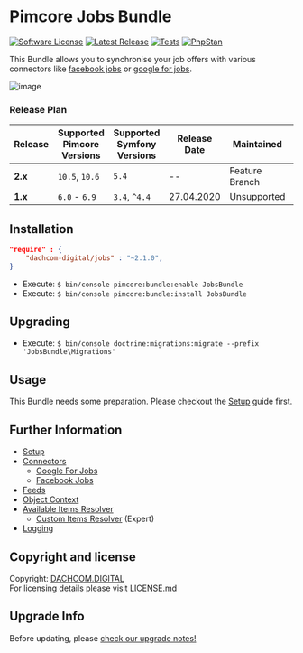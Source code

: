 # Pimcore Jobs Bundle
[![Software License](https://img.shields.io/badge/license-GPLv3-brightgreen.svg?style=flat-square)](LICENSE.md)
[![Latest Release](https://img.shields.io/packagist/v/dachcom-digital/jobs.svg?style=flat-square)](https://packagist.org/packages/dachcom-digital/jobs)
[![Tests](https://img.shields.io/github/actions/workflow/status/dachcom-digital/pimcore-jobs/.github/workflows/codeception.yml?branch=master&style=flat-square&logo=github&label=codeception)](https://github.com/dachcom-digital/pimcore-jobs/actions?query=workflow%3ACodeception+branch%3Amaster)
[![PhpStan](https://img.shields.io/github/actions/workflow/status/dachcom-digital/pimcore-jobs/.github/workflows/php-stan.yml?branch=master&style=flat-square&logo=github&label=phpstan%20level%204)](https://github.com/dachcom-digital/pimcore-jobs/actions?query=workflow%3A"PHP+Stan"+branch%3Amaster)

This Bundle allows you to synchronise your job offers with various connectors like [facebook jobs](https://developers.facebook.com/docs/pages/jobs-xml) or [google for jobs](https://developers.google.com/search/docs/data-types/job-posting).

![image](https://user-images.githubusercontent.com/700119/79226665-0a6b0480-7e5f-11ea-9774-810b076e7fcd.png)

### Release Plan

| Release | Supported Pimcore Versions | Supported Symfony Versions | Release Date | Maintained     | Branch     |
|---------|----------------------------|----------------------------|--------------|----------------|------------|
| **2.x** | `10.5`, `10.6`             | `5.4`                      | --           | Feature Branch | dev-master |
| **1.x** | `6.0` - `6.9`              | `3.4`, `^4.4`              | 27.04.2020   | Unsupported    | 1.x        |


## Installation

```json
"require" : {
    "dachcom-digital/jobs" : "~2.1.0",
}
```

- Execute: `$ bin/console pimcore:bundle:enable JobsBundle`
- Execute: `$ bin/console pimcore:bundle:install JobsBundle`

## Upgrading
- Execute: `$ bin/console doctrine:migrations:migrate --prefix 'JobsBundle\Migrations'`

## Usage
This Bundle needs some preparation. Please checkout the [Setup](docs/00_Setup.md) guide first.

## Further Information
- [Setup](docs/00_Setup.md)
- [Connectors](./docs/10_Connectors.md)
  - [Google For Jobs](./docs/Connectors/01_GoogleForJobs.md)
  - [Facebook Jobs](./docs/Connectors/02_FacebookJobs.md)
- [Feeds](docs/11_Feeds.md)
- [Object Context](docs/12_ObjectContext.md)
- [Available Items Resolver](docs/20_AvailableItemsResolver.md)
  - [Custom Items Resolver](docs/21_CustomItemsResolver.md) (Expert)
- [Logging](docs/22_Logging.md)

## Copyright and license
Copyright: [DACHCOM.DIGITAL](http://dachcom-digital.ch)  
For licensing details please visit [LICENSE.md](LICENSE.md)  

## Upgrade Info
Before updating, please [check our upgrade notes!](UPGRADE.md)
